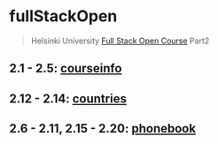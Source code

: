 # fullStackOpen

> Helsinki University [Full Stack Open Course](https://fullstackopen.com/en/part2) Part2

## 2.1 - 2.5: [courseinfo](https://github.com/EGRrqq/fullStackOpen/tree/main/part2/courseinfo)

## 2.12 - 2.14: [countries](https://github.com/EGRrqq/fullStackOpen/tree/main/part2/countries)

## 2.6 - 2.11, 2.15 - 2.20: [phonebook](https://github.com/EGRrqq/fullStackOpen/tree/main/part2/phonebook)

